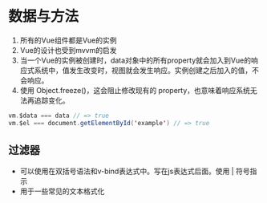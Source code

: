 # 数据与方法

1. 所有的Vue组件都是Vue的实例
2. Vue的设计也受到mvvm的启发
3. 当一个Vue的实例被创建时，data对象中的所有property就会加入到Vue的响应式系统中，值发生改变时，视图就会发生响应。实例创建之后加入的值，不会响应。
4. 使用 Object.freeze()，这会阻止修改现有的 property，也意味着响应系统无法再追踪变化。

```java
vm.$data === data // => true
vm.$el === document.getElementById('example') // => true
```

## 过滤器

* 可以使用在双括号语法和v-bind表达式中。写在js表达式后面。使用 | 符号指示
* 用于一些常见的文本格式化